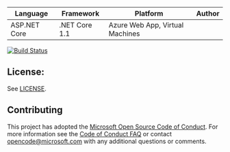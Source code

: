| Language | Framework | Platform | Author |
| -------- | -------- |--------|--------|
| ASP.NET Core | .NET Core 1.1 | Azure Web App, Virtual Machines |

[![Build Status](https://dev.azure.com/CodeCrafter96/Consolidamento_pipelines/_apis/build/status/Dotnet%20-%20aspnetcore%20-%20functionApp?branchName=master)](https://dev.azure.com/CodeCrafter96/Consolidamento_pipelines/_build/latest?definitionId=9&branchName=master)


## License:
See [LICENSE](LICENSE).


## Contributing
This project has adopted the [Microsoft Open Source Code of Conduct](https://opensource.microsoft.com/codeofconduct/).
For more information see the [Code of Conduct FAQ](https://opensource.microsoft.com/codeofconduct/faq/) or
contact [opencode@microsoft.com](mailto:opencode@microsoft.com) with any additional questions or comments.
